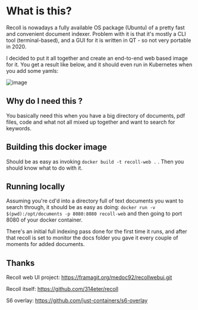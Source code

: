 # What is this?

Recoll is nowadays a fully available OS package (Ubuntu) of a pretty fast and convenient document indexer. Problem with it is that it's mostly a CLI tool (terminal-based), and a GUI for it is written in QT - so not very portable in 2020.

I decided to put it all together and create an end-to-end web based image for it. You get a result like below, and it should even run in Kubernetes when you add some yamls:

![image](screenshot.png)

## Why do I need this ?

You basically need this when you have a big directory of documents, pdf files, code and what not all mixed up together and want to search for keywords.

## Building this docker image

Should be as easy as invoking ```docker build -t recoll-web .``` . Then you should know what to do with it.

## Running locally

Assuming you're cd'd into a directory full of text documents you want to search through, it should be as easy as doing: ```docker run -v $(pwd):/opt/documents -p 8080:8080 recoll-web``` and then going to port 8080 of your docker container.

There's an initial full indexing pass done for the first time it runs, and after that recoll is set to monitor the docs folder you gave it every couple of moments for added documents.

## Thanks

Recoll web UI project: https://framagit.org/medoc92/recollwebui.git

Recoll itself: https://github.com/314eter/recoll

S6 overlay: https://github.com/just-containers/s6-overlay

